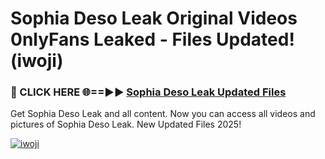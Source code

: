 # Sophia Deso Leak Original Videos 0nlyFans Leaked - Files Updated! (iwoji)

<h3>🔴 CLICK HERE 🌐==►► <a href="https://tinyurl.com/2wckxsce" rel="nofollow">Sophia Deso Leak Updated Files</a></h3>

Get Sophia Deso Leak and all content. Now you can access all videos and pictures of Sophia Deso Leak. New Updated Files 2025!

[![iwoji](https://i.imgur.com/AFduVYN.gif)](https://tinyurl.com/2wckxsce)
